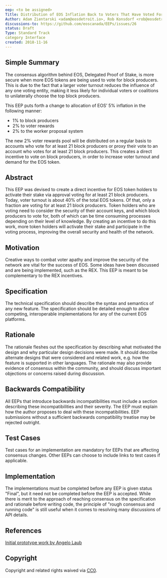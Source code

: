 ```yaml
---
eep: <to be assigned>
Title: Distribution of EOS Inflation Back to Voters That Have Voted For At Least 21 Block Producers
Author: Adam Zientarski <adam@eosdetroit.io>, Rob Konsdorf <rob@eosdetroit.io>, Santhosh Kumaraswamy, Angelo Laub, Matias Romeo
discussions-to: https://github.com/eoscanada/EEPs/issues/26
status: Draft
Type: Standard Track
category Interface
created: 2018-11-16
---
```


## Simple Summary
The consensus algorithm behind EOS, Delegated Proof of Stake, is more secure when more EOS tokens are being used to vote for block producers. This is due to the fact that a larger voter turnout reduces the influence of any one voting entity, making it less likely for individual voters or coalitions to unilaterally choose the top block producers.

This EEP puts forth a change to allocation of EOS’ 5% inflation in the following manner: 
 - 1% to block producers
 - 2% to voter rewards
 - 2% to the worker proposal system

The new 2% voter rewards pool will be distributed on a regular basis to accounts who vote for at least 21 block producers or proxy their vote to an account who votes for at least 21 block producers. This creates a direct incentive to vote on block producers, in order to increase voter turnout and demand for the EOS token.

## Abstract
This EEP was devised to create a direct incentive for EOS token holders to activate their stake via approval voting for at least 21 block producers. Today, voter turnout is about 40% of the total EOS tokens. Of that, only a fraction are voting for at least 21 block producers. Token holders who are voting need to consider the security of their account keys, and which block producers to vote for, both of which can be time consuming processes depending on their level of knowledge. By creating an incentive to do this work, more token holders will activate their stake and participate in the voting process, improving the overall security and health of the network.

## Motivation
Creative ways to combat voter apathy and improve the security of the network are vital for the success of EOS. Some ideas have been discussed and are being implemented, such as the REX. This EEP is meant to be complementary to the REX incentives.

## Specification
The technical specification should describe the syntax and semantics of any new feature. The specification should be detailed enough to allow competing, interoperable implementations for any of the current EOS platforms.

## Rationale
The rationale fleshes out the specification by describing what motivated the design and why particular design decisions were made. It should describe alternate designs that were considered and related work, e.g. how the feature is supported in other languages. The rationale may also provide evidence of consensus within the community, and should discuss important objections or concerns raised during discussion.

## Backwards Compatibility
All EEPs that introduce backwards incompatibilities must include a section describing these incompatibilities and their severity. The EEP must explain how the author proposes to deal with these incompatibilities. EEP submissions without a sufficient backwards compatibility treatise may be rejected outright.

## Test Cases
Test cases for an implementation are mandatory for EEPs that are affecting consensus changes. Other EEPs can choose to include links to test cases if applicable.

## Implementation
The implementations must be completed before any EEP is given status "Final", but it need not be completed before the EEP is accepted. While there is merit to the approach of reaching consensus on the specification and rationale before writing code, the principle of "rough consensus and running code" is still useful when it comes to resolving many discussions of API details.

## References

[Initial prototype work by Angelo Laub](https://github.com/angelol/eosio.contracts/commits/master)

## Copyright
Copyright and related rights waived via [CC0](https://creativecommons.org/publicdomain/zero/1.0/).